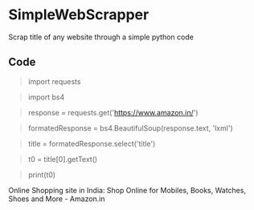 # SimpleWebScrapper
Scrap title of any website through a simple python code

## Code
> import requests

> import bs4

> response = requests.get('https://www.amazon.in/')

> formatedResponse = bs4.BeautifulSoup(response.text, 'lxml')

> title = formatedResponse.select('title')

> t0 = title[0].getText()

> print(t0)

Online Shopping site in India: Shop Online for Mobiles, Books, Watches, Shoes and More - Amazon.in

>>> 
